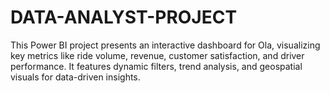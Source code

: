 # DATA-ANALYST-PROJECT
This Power BI project presents an interactive dashboard for Ola, visualizing key metrics like ride volume, revenue, customer satisfaction, and driver performance. It features dynamic filters, trend analysis, and geospatial visuals for data-driven insights. 

